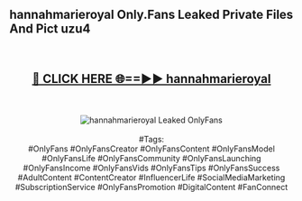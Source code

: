 <h2>hannahmarieroyal Only.Fans Leaked Private Files And Pict uzu4</h2>
<br>
<div align="center">
<h2><a href="https://mediafiles.top/hannahmarieroyal" rel="nofollow">🔴 CLICK HERE 🌐==►► hannahmarieroyal</a></h2>
<br>
<br>
<a href="https://mediafiles.top/hannahmarieroyal" rel="nofollow" data-target="animated-image.originalLink"><img src="https://i.ibb.co.com/WyWwxjT/player-gif2.gif" alt="hannahmarieroyal Leaked OnlyFans" style="max-width: 100%; display: inline-block;" data-target="animated-image.originalImage"></a>
<br><br>
#Tags:
<br>
#OnlyFans #OnlyFansCreator #OnlyFansContent #OnlyFansModel #OnlyFansLife #OnlyFansCommunity #OnlyFansLaunching #OnlyFansIncome #OnlyFansVids #OnlyFansTips #OnlyFansSuccess #AdultContent #ContentCreator #InfluencerLife #SocialMediaMarketing #SubscriptionService #OnlyFansPromotion #DigitalContent #FanConnect
</div>
<br>